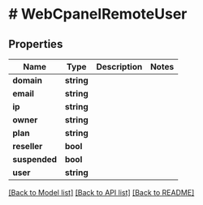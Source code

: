 # # WebCpanelRemoteUser

## Properties

Name | Type | Description | Notes
------------ | ------------- | ------------- | -------------
**domain** | **string** |  |
**email** | **string** |  |
**ip** | **string** |  |
**owner** | **string** |  |
**plan** | **string** |  |
**reseller** | **bool** |  |
**suspended** | **bool** |  |
**user** | **string** |  |

[[Back to Model list]](../../README.md#models) [[Back to API list]](../../README.md#endpoints) [[Back to README]](../../README.md)
